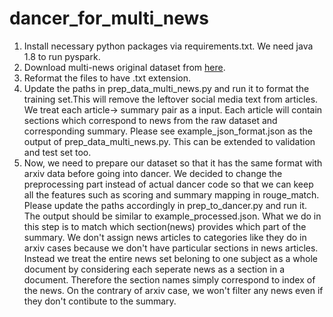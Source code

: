 # dancer_for_multi_news

1. Install necessary python packages via requirements.txt. We need java 1.8 to run pyspark. 
2. Download multi-news original dataset from [here](https://drive.google.com/drive/folders/1uDarzpu2HFc-vjXNJCRv2NIHzakpSGOw).
3. Reformat the files to have .txt extension.
4. Update the paths in prep_data_multi_news.py and run it to format the training set.This will remove the leftover social media text from articles. We treat each article-> summary pair as a input. Each article will contain sections which correspond to news from the raw dataset and corresponding summary. Please see example_json_format.json as the output of prep_data_multi_news.py. This can be extended to validation and test set too.
5. Now, we need to prepare our dataset so that it has the same format with arxiv data before going into dancer. We decided to change the preprocessing part instead of actual dancer code so that we can keep all the features such as scoring and summary mapping in rouge_match. Please update the paths accordingly in prep_to_dancer.py and run it. The output should be similar to example_processed.json. 
What we do in this step is to match which section(news) provides which part of the summary. We don't assign news articles to categories like they do in arxiv cases because we don't have particular sections in news articles. Instead we treat the entire news set beloning to one subject as a whole document by considering each seperate news as a section in a document. Therefore the section names simply correspond to index of the news. On the contrary of arxiv case, we won't filter any news even if they don't contibute to the summary. 


